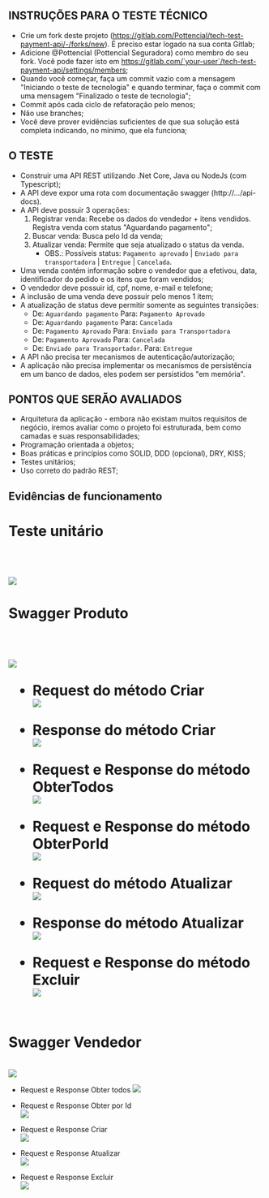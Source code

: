 ## INSTRUÇÕES PARA O TESTE TÉCNICO

-   Crie um fork deste projeto (https://gitlab.com/Pottencial/tech-test-payment-api/-/forks/new). É preciso estar logado na sua conta Gitlab;
-   Adicione @Pottencial (Pottencial Seguradora) como membro do seu fork. Você pode fazer isto em https://gitlab.com/`your-user`/tech-test-payment-api/settings/members;
-   Quando você começar, faça um commit vazio com a mensagem "Iniciando o teste de tecnologia" e quando terminar, faça o commit com uma mensagem "Finalizado o teste de tecnologia";
-   Commit após cada ciclo de refatoração pelo menos;
-   Não use branches;
-   Você deve prover evidências suficientes de que sua solução está completa indicando, no mínimo, que ela funciona;

## O TESTE

-   Construir uma API REST utilizando .Net Core, Java ou NodeJs (com Typescript);
-   A API deve expor uma rota com documentação swagger (http://.../api-docs).
-   A API deve possuir 3 operações:
    1. Registrar venda: Recebe os dados do vendedor + itens vendidos. Registra venda com status "Aguardando pagamento";
    2. Buscar venda: Busca pelo Id da venda;
    3. Atualizar venda: Permite que seja atualizado o status da venda.
        - OBS.: Possíveis status: `Pagamento aprovado` | `Enviado para transportadora` | `Entregue` | `Cancelada`.
-   Uma venda contém informação sobre o vendedor que a efetivou, data, identificador do pedido e os itens que foram vendidos;
-   O vendedor deve possuir id, cpf, nome, e-mail e telefone;
-   A inclusão de uma venda deve possuir pelo menos 1 item;
-   A atualização de status deve permitir somente as seguintes transições:
    -   De: `Aguardando pagamento` Para: `Pagamento Aprovado`
    -   De: `Aguardando pagamento` Para: `Cancelada`
    -   De: `Pagamento Aprovado` Para: `Enviado para Transportadora`
    -   De: `Pagamento Aprovado` Para: `Cancelada`
    -   De: `Enviado para Transportador`. Para: `Entregue`
-   A API não precisa ter mecanismos de autenticação/autorização;
-   A aplicação não precisa implementar os mecanismos de persistência em um banco de dados, eles podem ser persistidos "em memória".

## PONTOS QUE SERÃO AVALIADOS

-   Arquitetura da aplicação - embora não existam muitos requisitos de negócio, iremos avaliar como o projeto foi estruturada, bem como camadas e suas responsabilidades;
-   Programação orientada a objetos;
-   Boas práticas e princípios como SOLID, DDD (opcional), DRY, KISS;
-   Testes unitários;
-   Uso correto do padrão REST;

## Evidências de funcionamento

   <h1> Teste unitário <h1/>
    <br/>
    <img src="tech-test-payment-api-evidencias/1-testes-unitarios.png" />
    <br/>

   <h1> Swagger Produto <h1/>
    <br/>
    <img src="tech-test-payment-api-evidencias/2-swagger-produto-todos.png" />

-   Request do método Criar
    <br/>
    <img src="tech-test-payment-api-evidencias/2.1-swagger-produto-criar.png" />

-   Response do método Criar
    <br/>
    <img src="tech-test-payment-api-evidencias/2.2-swagger-produto-RetornoCriar.png" />

-   Request e Response do método ObterTodos
    <br/>
    <img src="tech-test-payment-api-evidencias/2.3-swagger-produto-ObterTodos.png" />

-   Request e Response do método ObterPorId
    <br/>
    <img src="tech-test-payment-api-evidencias/2.4-swagger-produto-ObterPorId.png" />

-   Request do método Atualizar
    <br/>
    <img src="tech-test-payment-api-evidencias/2.5-swagger-produto-Atualizar.png" />

-   Response do método Atualizar
    <br/>
    <img src="tech-test-payment-api-evidencias/2.6-swagger-produto-RetornoAtualizar.png" />

-   Request e Response do método Excluir
    <br/>
    <img src="tech-test-payment-api-evidencias/2.7-swagger-produto-Excluir.png" />
    <br/>
    <br/>

   <h1> Swagger Vendedor </h1>
    <br/>
    <img src="tech-test-payment-api-evidencias/3.0 - swagger-vendedor-todos.png" />

-   Request e Response Obter todos
    <img src="tech-test-payment-api-evidencias/3.1 - swagger-vendedor-ObterTodos.png" />
    <br/>

-   Request e Response Obter por Id
    <br/>
    <img src="tech-test-payment-api-evidencias/3.2 - swagger-vendedor-ObterPorId.png" />

-   Request e Response Criar
    <br/>
    <img src="tech-test-payment-api-evidencias/3.3 - swagger-vendedor-Criar.png" />

-   Request e Response Atualizar
    <br/>
    <img src="tech-test-payment-api-evidencias/3.4 - swagger-vendedor-Atualizar.png" />

-   Request e Response Excluir
    <br/>
    <img src="tech-test-payment-api-evidencias/3.5 - swagger-vendedor-Excluir.png" />
